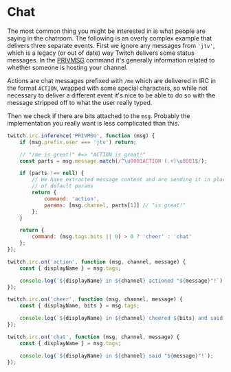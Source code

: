 # Chat

The most common thing you might be interested in is what people are saying in the chatroom. The following is an overly complex example that delivers three separate events. First we ignore any messages from `'jtv'`, which is a legacy (or out of date) way Twitch delivers some status messages. In the [PRIVMSG](https://dev.twitch.tv/docs/irc/chat-rooms/#privmsg-twitch-chat-rooms) command it's generally information related to whether someone is hosting your channel.

Actions are chat messages prefixed with `/me` which are delivered in IRC in the format `ACTION`, wrapped with some special characters, so while not necessary to deliver a different event it's nice to be able to do so with the message stripped off to what the user really typed.

Then we check if there are bits attached to the `msg`. Probably the implementation you really want is less complicated than this.

```javascript
twitch.irc.inference('PRIVMSG', function (msg) {
    if (msg.prefix.user === 'jtv') return;

    // "/me is great!" #=> "ACTION is great!"
    const parts = msg.message.match(/^\u0001ACTION (.+)\u0001$/);

    if (parts !== null) {
        // We have extracted message content and are sending it in place
        // of default params
        return {
            command: 'action',
            params: [msg.channel, parts[1]] // "is great!"
        };
    }

    return {
        command: (msg.tags.bits || 0) > 0 ? 'cheer' : 'chat'
    };
});

twitch.irc.on('action', function (msg, channel, message) {
    const { displayName } = msg.tags;

    console.log(`${displayName} in ${channel} actioned "${message}"!`);
});

twitch.irc.on('cheer', function (msg, channel, message) {
    const { displayName, bits } = msg.tags;

    console.log(`${displayName} in ${channel} cheered ${bits} and said "${message}"!`);
});

twitch.irc.on('chat', function (msg, channel, message) {
    const { displayName } = msg.tags;

    console.log(`${displayName} in ${channel} said "${message}"!`);
});
```
